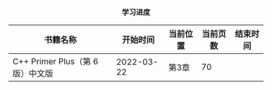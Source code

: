 <center><b>学习进度</b></center>

| 书籍名称                         | 开始时间   | 当前位置 | 当前页数 | 结束时间 |
| -------------------------------- | ---------- | -------- | -------- | -------- |
| C++ Primer Plus（第 6 版）中文版 | 2022-03-22 | 第3章    | 70       |          |

